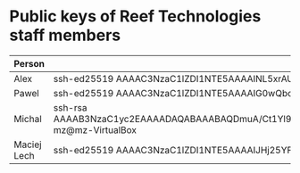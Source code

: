 # Public keys of Reef Technologies staff members

| Person | Key |
|--------|-----|
| Alex   | ssh-ed25519 AAAAC3NzaC1lZDI1NTE5AAAAINL5xrAUJR1gB/BWXJetVluwhi8yObV5az0Ci2/zfThU Alex |
| Pawel  | ssh-ed25519 AAAAC3NzaC1lZDI1NTE5AAAAIG0wQbc9qrGb1zg+uthNj8xnYEuqiRCPW3ctZmtS1n8i pawel@encrypted-vm-clevo |
| Michal | ssh-rsa AAAAB3NzaC1yc2EAAAADAQABAAABAQDmuA/Ct1Yl9b1L02dGNU4DoWhatTmUDsaWMBbrnR9odkAA3000cKu+k8LWv0dB4iDUZ6Z/KG4jnKHwmsdbtBuBLoUXmkHo6pGDF5whez14jNC+YJfF0L2kF/E9ZW597R1A9ASp11d9VwDCC7QJq/6y50uk4cBgmZi6LK9zJ+AAVFsuLKRI8VZSpX0HgrUxQSap8qaD7ieHDaZgWhAzcEcjwoAcpw7HH2J2Bn9nUYvwVgk8n446w6FUPzvAV9NMuS7Z7wPrNXAwJspIdxZ/LidTRlnU0ZkyeuautBOB6xx0q0LAwFMiUlDfJlkK0YiZHtkxlMLFxSrM7Z8vtlQk1Bfd mz@mz-VirtualBox |
| Maciej Lech | ssh-ed25519 AAAAC3NzaC1lZDI1NTE5AAAAIJHj25YFUd3TizqJFQklAOU89sdzaoIfYdgnJx8xrHYz maciej.lech@reef.pl |
